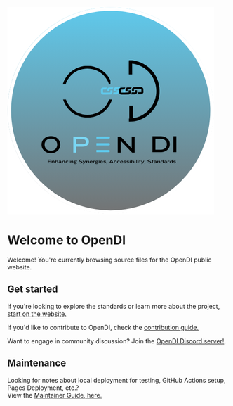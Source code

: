 ![](./docs/img/opendi-icon.png)

# Welcome to OpenDI

Welcome! You're currently browsing source files for the OpenDI public website.

## Get started

If you're looking to explore the standards or learn more about the project, [start on the website.](https://www.opendi.org/)

If you'd like to contribute to OpenDI, check the [contribution guide.](https://www.opendi.org/How%20To%20Contribute/)

Want to engage in community discussion? Join the [OpenDI Discord server!](https://discord.gg/FtAX3JStJz).

## Maintenance

Looking for notes about local deployment for testing, GitHub Actions setup, Pages Deployment, etc.?  
View the [Maintainer Guide, here.](./Maintainer%20Guide/README.md)